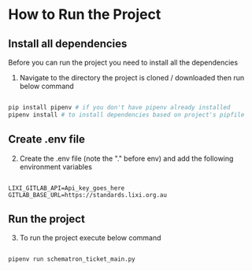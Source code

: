 # How to Run the Project

## Install all dependencies

Before you can run the project you need to install all the dependencies

1. Navigate to the directory the project is cloned / downloaded then run below command

```python

pip install pipenv # if you don't have pipenv already installed
pipenv install # to install dependencies based on project's pipfile

```

## Create .env file

2. Create the .env file (note the "." before env) and add the following environment variables

```text

LIXI_GITLAB_API=Api_key_goes_here
GITLAB_BASE_URL=https://standards.lixi.org.au

```

## Run the project

3. To run the project execute below command

```python

pipenv run schematron_ticket_main.py

```
